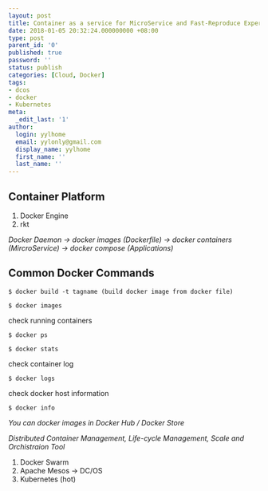 ```yaml
---
layout: post
title: Container as a service for MicroService and Fast-Reproduce Experiments
date: 2018-01-05 20:32:24.000000000 +08:00
type: post
parent_id: '0'
published: true
password: ''
status: publish
categories: [Cloud, Docker]
tags:
- dcos
- docker
- Kubernetes
meta:
  _edit_last: '1'
author:
  login: yylhome
  email: yylonly@gmail.com
  display_name: yylhome
  first_name: ''
  last_name: ''
---
```


## Container Platform

1.  Docker Engine
2.  rkt

_Docker Daemon -> docker images (Dockerfile) -> docker containers (MircroService) -> docker compose (Applications)_

## Common Docker Commands

    $ docker build -t tagname (build docker image from docker file)

    $ docker images

check running containers

    $ docker ps

    $ docker stats

check container log

    $ docker logs

check docker host information   

    $ docker info

_You can docker images in Docker Hub / Docker Store_

_Distributed Container Management, Life-cycle Management, Scale and Orchistraion Tool_

1.  Docker Swarm
2.  Apache Mesos -> DC/OS
3.  Kubernetes (hot)
